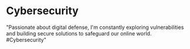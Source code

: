 # Cybersecurity
"Passionate about digital defense, I'm constantly exploring vulnerabilities and building secure solutions to safeguard our online world. #Cybersecurity"
